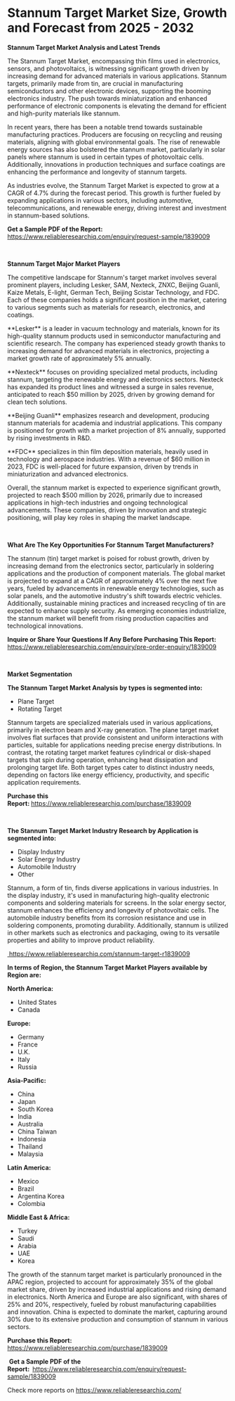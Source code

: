 <p><h1>Stannum Target Market Size, Growth and Forecast from 2025 - 2032</h1></p><p><strong>Stannum Target Market Analysis and Latest Trends</strong></p>
<p><p>The Stannum Target Market, encompassing thin films used in electronics, sensors, and photovoltaics, is witnessing significant growth driven by increasing demand for advanced materials in various applications. Stannum targets, primarily made from tin, are crucial in manufacturing semiconductors and other electronic devices, supporting the booming electronics industry. The push towards miniaturization and enhanced performance of electronic components is elevating the demand for efficient and high-purity materials like stannum.</p><p>In recent years, there has been a notable trend towards sustainable manufacturing practices. Producers are focusing on recycling and reusing materials, aligning with global environmental goals. The rise of renewable energy sources has also bolstered the stannum market, particularly in solar panels where stannum is used in certain types of photovoltaic cells. Additionally, innovations in production techniques and surface coatings are enhancing the performance and longevity of stannum targets.</p><p>As industries evolve, the Stannum Target Market is expected to grow at a CAGR of 4.7% during the forecast period. This growth is further fueled by expanding applications in various sectors, including automotive, telecommunications, and renewable energy, driving interest and investment in stannum-based solutions.</p></p>
<p><strong>Get a Sample PDF of the Report:&nbsp;</strong> <a href="https://www.reliableresearchiq.com/enquiry/request-sample/1839009?utm_campaign=3519&utm_medium=2&utm_source=Github&utm_content=ia&utm_term=03042025&utm_id=stannum-target">https://www.reliableresearchiq.com/enquiry/request-sample/1839009</a></p>
<p>&nbsp;</p>
<p><strong>Stannum Target Major Market Players</strong></p>
<p><p>The competitive landscape for Stannum's target market involves several prominent players, including Lesker, SAM, Nexteck, ZNXC, Beijing Guanli, Kaize Metals, E-light, German Tech, Beijing Scistar Technology, and FDC. Each of these companies holds a significant position in the market, catering to various segments such as materials for research, electronics, and coatings.</p><p>**Lesker** is a leader in vacuum technology and materials, known for its high-quality stannum products used in semiconductor manufacturing and scientific research. The company has experienced steady growth thanks to increasing demand for advanced materials in electronics, projecting a market growth rate of approximately 5% annually.</p><p>**Nexteck** focuses on providing specialized metal products, including stannum, targeting the renewable energy and electronics sectors. Nexteck has expanded its product lines and witnessed a surge in sales revenue, anticipated to reach $50 million by 2025, driven by growing demand for clean tech solutions.</p><p>**Beijing Guanli** emphasizes research and development, producing stannum materials for academia and industrial applications. This company is positioned for growth with a market projection of 8% annually, supported by rising investments in R&D.</p><p>**FDC** specializes in thin film deposition materials, heavily used in technology and aerospace industries. With a revenue of $60 million in 2023, FDC is well-placed for future expansion, driven by trends in miniaturization and advanced electronics.</p><p>Overall, the stannum market is expected to experience significant growth, projected to reach $500 million by 2026, primarily due to increased applications in high-tech industries and ongoing technological advancements. These companies, driven by innovation and strategic positioning, will play key roles in shaping the market landscape.</p></p>
<p>&nbsp;</p>
<p><strong>What Are The Key Opportunities For Stannum Target Manufacturers?</strong></p>
<p><p>The stannum (tin) target market is poised for robust growth, driven by increasing demand from the electronics sector, particularly in soldering applications and the production of component materials. The global market is projected to expand at a CAGR of approximately 4% over the next five years, fueled by advancements in renewable energy technologies, such as solar panels, and the automotive industry's shift towards electric vehicles. Additionally, sustainable mining practices and increased recycling of tin are expected to enhance supply security. As emerging economies industrialize, the stannum market will benefit from rising production capacities and technological innovations.</p></p>
<p><strong>Inquire or Share Your Questions If Any Before Purchasing This Report:</strong> <a href="https://www.reliableresearchiq.com/enquiry/pre-order-enquiry/1839009?utm_campaign=3519&utm_medium=2&utm_source=Github&utm_content=ia&utm_term=03042025&utm_id=stannum-target">https://www.reliableresearchiq.com/enquiry/pre-order-enquiry/1839009</a></p>
<p>&nbsp;</p>
<p><strong>Market Segmentation</strong></p>
<p><strong>The Stannum Target Market Analysis by types is segmented into:</strong></p>
<p><ul><li>Plane Target</li><li>Rotating Target</li></ul></p>
<p><p>Stannum targets are specialized materials used in various applications, primarily in electron beam and X-ray generation. The plane target market involves flat surfaces that provide consistent and uniform interactions with particles, suitable for applications needing precise energy distributions. In contrast, the rotating target market features cylindrical or disk-shaped targets that spin during operation, enhancing heat dissipation and prolonging target life. Both target types cater to distinct industry needs, depending on factors like energy efficiency, productivity, and specific application requirements.</p></p>
<p><strong>Purchase this Report:&nbsp;</strong><a href="https://www.reliableresearchiq.com/purchase/1839009?utm_campaign=3519&utm_medium=2&utm_source=Github&utm_content=ia&utm_term=03042025&utm_id=stannum-target">https://www.reliableresearchiq.com/purchase/1839009</a></p>
<p>&nbsp;</p>
<p><strong>The Stannum Target Market Industry Research by Application is segmented into:</strong></p>
<p><ul><li>Display Industry</li><li>Solar Energy Industry</li><li>Automobile Industry</li><li>Other</li></ul></p>
<p><p>Stannum, a form of tin, finds diverse applications in various industries. In the display industry, it's used in manufacturing high-quality electronic components and soldering materials for screens. In the solar energy sector, stannum enhances the efficiency and longevity of photovoltaic cells. The automobile industry benefits from its corrosion resistance and use in soldering components, promoting durability. Additionally, stannum is utilized in other markets such as electronics and packaging, owing to its versatile properties and ability to improve product reliability.</p></p>
<p><a href="https://www.reliableresearchiq.com/stannum-target-r1839009?utm_campaign=3519&utm_medium=2&utm_source=Github&utm_content=ia&utm_term=03042025&utm_id=stannum-target">&nbsp;https://www.reliableresearchiq.com/stannum-target-r1839009</a></p>
<p><strong>In terms of Region, the Stannum Target Market Players available by Region are:</strong></p>
<p>
    <p> <strong> North America: </strong>
        <ul>
            <li>United States</li>
            <li>Canada</li>
        </ul>
        </p> 
    <p> <strong> Europe: </strong>
        <ul>
            <li>Germany</li>
            <li>France</li>
            <li>U.K.</li>
            <li>Italy</li>
            <li>Russia</li>
        </ul>
        </p> 
    <p> <strong> Asia-Pacific: </strong>
        <ul>
            <li>China</li>
            <li>Japan</li>
            <li>South Korea</li>
            <li>India</li>
            <li>Australia</li>
            <li>China Taiwan</li>
            <li>Indonesia</li>
            <li>Thailand</li>
            <li>Malaysia</li>
        </ul>
        </p> 
    <p> <strong> Latin America: </strong>
        <ul>
            <li>Mexico</li>
            <li>Brazil</li>
            <li>Argentina Korea</li>
            <li>Colombia</li>
        </ul>
        </p> 
    <p> <strong> Middle East & Africa: </strong>
        <ul>
            <li>Turkey</li>
            <li>Saudi</li>
            <li>Arabia</li>
            <li>UAE</li>
            <li>Korea</li>
        </ul>
    </p>
    </p>
<p><p>The growth of the stannum target market is particularly pronounced in the APAC region, projected to account for approximately 35% of the global market share, driven by increased industrial applications and rising demand in electronics. North America and Europe are also significant, with shares of 25% and 20%, respectively, fueled by robust manufacturing capabilities and innovation. China is expected to dominate the market, capturing around 30% due to its extensive production and consumption of stannum in various sectors.</p></p>
<p><strong>Purchase this Report: </strong><a href="https://www.reliableresearchiq.com/purchase/1839009?utm_campaign=3519&utm_medium=2&utm_source=Github&utm_content=ia&utm_term=03042025&utm_id=stannum-target">https://www.reliableresearchiq.com/purchase/1839009</a></p>
<p>&nbsp;<strong>Get a Sample PDF of the Report:&nbsp;&nbsp;</strong><a href="https://www.reliableresearchiq.com/enquiry/request-sample/1839009?utm_campaign=3519&utm_medium=2&utm_source=Github&utm_content=ia&utm_term=03042025&utm_id=stannum-target">https://www.reliableresearchiq.com/enquiry/request-sample/1839009</a></p>
<p><strong></strong></p>
<p>Check more reports on <a href="https://www.reliableresearchiq.com/?utm_campaign=3519&utm_medium=2&utm_source=Github&utm_content=ia&utm_term=03042025&utm_id=stannum-target">https://www.reliableresearchiq.com/</a></p>